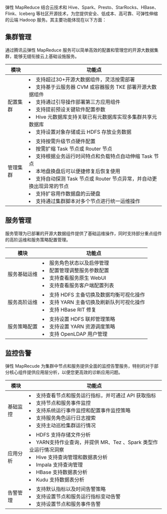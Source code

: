 弹性 MapReduce 结合云技术和 Hive、Spark、Presto、StarRocks、HBase、Flink、Iceberg 等社区开源技术，为您提供安全、低成本、高可靠、可弹性伸缩的云端 Hadoop 服务。其主要功能体现在以下方面：


## 集群管理
通过腾讯云弹性 MapReduce 服务可以简单高效的配置和管理您的开源大数据集群，能够无缝衔接云上基础设施服务。

| 模块 | 功能点 | 
|---------|---------|
|配置集群	|<li>支持超过30+开源大数据组件，灵活按需部署<li>支持基于云服务器 CVM 或容器服务 TKE 部署开源大数据组件<li>支持通过引导操作部署第三方应用组件<li>支持提前预设关键软件配置参数<li>Hive 元数据库支持关联已有元数据库实现多集群共享元数据库<li>支持设置对象存储或云 HDFS 存放业务数据|
|管理集群	|<li>支持按需升级节点硬件配置<li>按需扩缩 Task 节点或 Router 节点<li>支持根据业务运行时间特点和负载特点自动伸缩 Task 节点<li>本地盘换盘后可以便捷修复后恢复使用<li>支持自动探测 Task 节点或 Router 节点异常，并自动更换出现异常的节点<li>支持扩容用作数据盘的云硬盘<li>支持通过集群脚本对多个节点进行统一运维操作|

## 服务管理
服务管理为已部署的开源大数据组件提供了基础运维操作，同时支持部分重点组件的高阶运维和服务策略配置管理。

| 模块 | 功能点 | 
|---------|---------|
|服务基础运维	|<li>服务角色状态以及启停管理 <li>配置管理调整服务参数配置 <li>支持查看服务原生 WebUI <li>支持查看服务客户端配置列表|
|服务高阶运维	|<li>支持 HDFS 主备切换及数据均衡可视化操作 <li>支持 YARN 主备切换及刷新队列可视化操作<li>支持 HBase RIT 修复|
|服务策略配置	|<li>支持设置 HDFS 联邦管理策略 <li>支持设置 YARN 资源调度策略 <li>支持 OpenLDAP 用户管理|

## 监控告警
弹性 MapRecude 为集群中节点和服务提供全面的监控告警服务，特别的对于部分核心组件提供应用层分析，以便您更高效的诊断应用问题。

| 模块 | 功能点 | 
|---------|---------|
| 基础监控	| <li>支持查看节点和服务运行指标，并可通过 API 获取指标<li>支持节点和服务事件监控<li>支持系统运行事件监控和配置事件监控策略<li>支持服务角色运行日志搜索<li>支持主动巡检集群运行情况| 
| 应用分析| 	<li>HDFS 支持存储文件分析 <li>YARN支持作业查询，并提供 MR、Tez 、Spark 类型作业运行情况洞察 <li>Hive 支持查询管理和数据表分析 <li>Impala 支持查询管理<li>HBase 支持数据表分析 <li>Kudu 支持数据表分析| 
| 告警管理	| <li>支持默认指标以及时间告警策略<li>支持设置节点和服务运行指标变动告警<li>支持设置节点和服务事件告警| 

  
  
